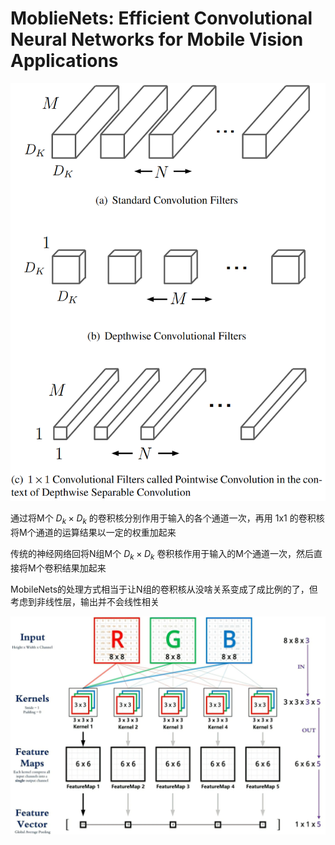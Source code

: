 # MoblieNets: Efficient Convolutional Neural Networks for Mobile Vision Applications

![Untitled](041.png)

通过将M个 $D_k \times D_k$ 的卷积核分别作用于输入的各个通道一次，再用 1x1 的卷积核将M个通道的运算结果以一定的权重加起来

传统的神经网络回将N组M个 $D_k \times D_k$ 卷积核作用于输入的M个通道一次，然后直接将M个卷积结果加起来

MobileNets的处理方式相当于让N组的卷积核从没啥关系变成了成比例的了，但考虑到非线性层，输出并不会线性相关

![Untitled](042.png)